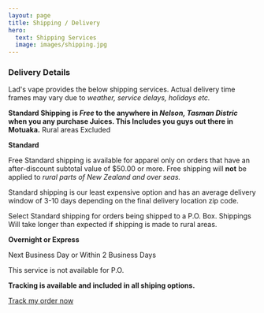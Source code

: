 ```yaml
---
layout: page
title: Shipping / Delivery
hero:
  text: Shipping Services
  image: images/shipping.jpg
---
```


### Delivery Details
Lad's vape provides the below shipping services. Actual delivery time frames may vary due to _weather, service delays, holidays etc._

__Standard Shipping is _Free_ to the anywhere in _Nelson, Tasman Distric_ when you any purchase Juices. This Includes you guys out there in Motuaka.__
           Rural areas Excluded

__Standard__

Free Standard shipping is available for apparel only on orders that have an after-discount subtotal value of $50.00 or more. Free shipping will __not__ be applied to _rural parts of New Zealand and over seas._

Standard shipping is our least expensive option and has an average delivery window of 3-10 days depending on the final delivery location zip code.


Select Standard shipping for orders being shipped to a P.O. Box.
Shippings Will take longer than expected if shipping is made to rural areas.



__Overnight or Express__

Next Business Day or Within 2 Business Days

This service is not available for P.O.

__Tracking is available and included in all shiping options.__

<a href="/track-my-order/">Track my order now</a>